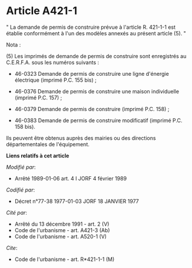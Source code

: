 # Article A421-1

" La demande de permis de construire prévue à l'article R. 421-1-1 est établie conformément à l'un des modèles annexés au
présent article (5). "

Nota :

(5) Les imprimés de demande de permis de construire sont enregistrés au C.E.R.F.A. sous les numéros suivants :

- 46-0323 Demande de permis de construire une ligne d'énergie électrique (imprimé P.C. 155 bis) ;

- 46-0376 Demande de permis de construire une maison individuelle (imprimé P.C. 157) ;

- 46-0379 Demande de permis de construire (imprimé P.C. 158) ;

- 46-0383 Demande de permis de construire modificatif (imprimé P.C. 158 bis).

Ils peuvent être obtenus auprès des mairies ou des directions départementales de l'équipement.

**Liens relatifs à cet article**

_Modifié par_:

  - Arrêté 1989-01-06 art. 4 I JORF 4 février 1989

_Codifié par_:

  - Décret n°77-38 1977-01-03 JORF 18 JANVIER 1977

_Cité par_:

  - Arrêté du 13 décembre 1991 - art. 2 (V)
  - Code de l'urbanisme - art. A421-3 (Ab)
  - Code de l'urbanisme - art. A520-1 (V)

_Cite_:

  - Code de l'urbanisme - art. R*421-1-1 (M)
